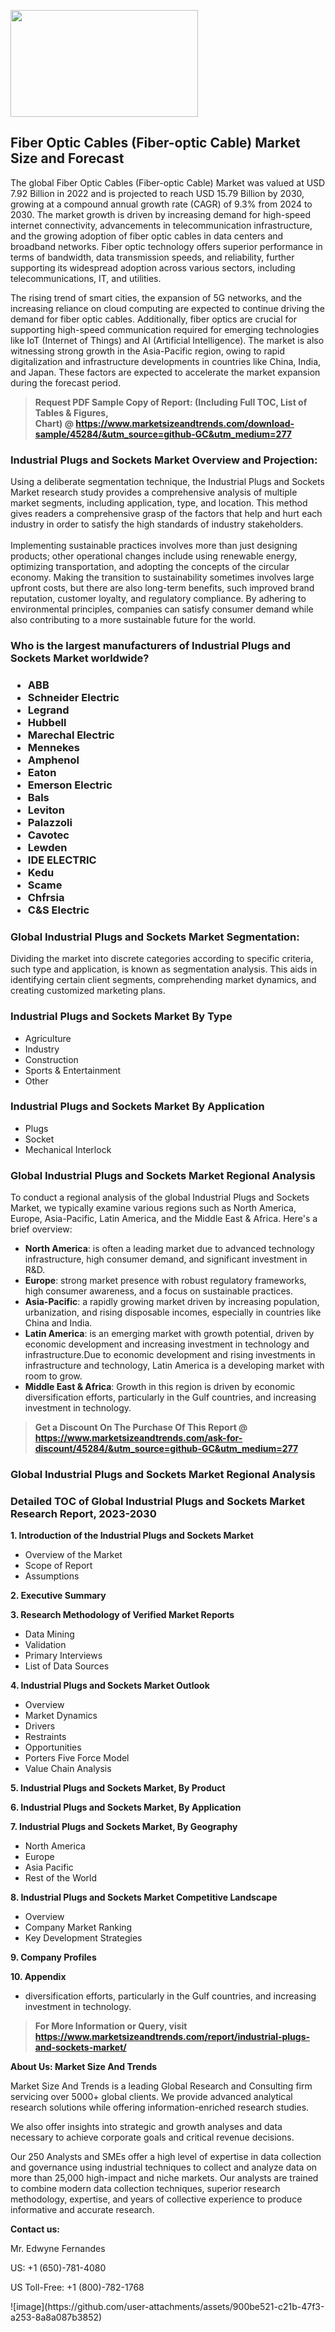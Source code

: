 <p><img class="alignnone size-medium wp-image-20088" src="https://ffe5etoiles.com/wp-content/uploads/2024/12/MST1-300x171.png" alt="" width="300" height="171" /></p><h2>Fiber Optic Cables (Fiber-optic Cable) Market Size and Forecast</h2><p>The global Fiber Optic Cables (Fiber-optic Cable) Market was valued at USD 7.92 Billion in 2022 and is projected to reach USD 15.79 Billion by 2030, growing at a compound annual growth rate (CAGR) of 9.3% from 2024 to 2030. The market growth is driven by increasing demand for high-speed internet connectivity, advancements in telecommunication infrastructure, and the growing adoption of fiber optic cables in data centers and broadband networks. Fiber optic technology offers superior performance in terms of bandwidth, data transmission speeds, and reliability, further supporting its widespread adoption across various sectors, including telecommunications, IT, and utilities.</p><p>The rising trend of smart cities, the expansion of 5G networks, and the increasing reliance on cloud computing are expected to continue driving the demand for fiber optic cables. Additionally, fiber optics are crucial for supporting high-speed communication required for emerging technologies like IoT (Internet of Things) and AI (Artificial Intelligence). The market is also witnessing strong growth in the Asia-Pacific region, owing to rapid digitalization and infrastructure developments in countries like China, India, and Japan. These factors are expected to accelerate the market expansion during the forecast period.</p></p><blockquote id="" class=""><strong>Request PDF Sample Copy of Report: (Including Full TOC, List of Tables &amp; Figures, Chart)&nbsp;@&nbsp;<strong><a href="https://www.marketsizeandtrends.com/download-sample/45284/&utm_source=github-GC&utm_medium=277" target="_blank">https://www.marketsizeandtrends.com/download-sample/45284/&utm_source=github-GC&utm_medium=277</a></strong></strong></blockquote><h3 id="" class="">Industrial Plugs and Sockets Market&nbsp;Overview and Projection:</h3><p id="" class="">Using a deliberate segmentation technique, the Industrial Plugs and Sockets Market research study provides a comprehensive analysis of multiple market segments, including application, type, and location. This method gives readers a comprehensive grasp of the factors that help and hurt each industry in order to satisfy the high standards of industry stakeholders. <br /> <br />Implementing sustainable practices involves more than just designing products; other operational changes include using renewable energy, optimizing transportation, and adopting the concepts of the circular economy. Making the transition to sustainability sometimes involves large upfront costs, but there are also long-term benefits, such improved brand reputation, customer loyalty, and regulatory compliance. By adhering to environmental principles, companies can satisfy consumer demand while also contributing to a more sustainable future for the world.</p><h3 id="" class="">Who is the largest manufacturers of&nbsp;Industrial Plugs and Sockets Market worldwide?</h3><h3 class=""><p><ul><li>ABB </li><li> Schneider Electric </li><li> Legrand </li><li> Hubbell </li><li> Marechal Electric </li><li> Mennekes </li><li> Amphenol </li><li> Eaton </li><li> Emerson Electric </li><li> Bals </li><li> Leviton </li><li> Palazzoli </li><li> Cavotec </li><li> Lewden </li><li> IDE ELECTRIC </li><li> Kedu </li><li> Scame </li><li> Chfrsia </li><li> C&S Electric</li></ul></p></h3><h3 id="" class="">Global&nbsp;Industrial Plugs and Sockets Market Segmentation:</h3><p id="" class="">Dividing the market into discrete categories according to specific criteria, such type and application, is known as segmentation analysis. This aids in identifying certain client segments, comprehending market dynamics, and creating customized marketing plans.</p><h3 id="" class="">Industrial Plugs and Sockets Market&nbsp;By Type</h3><p><p><ul><li>Agriculture </li><li> Industry </li><li> Construction </li><li> Sports & Entertainment </li><li> Other</p></li></ul></p></p><h3 id="" class="">Industrial Plugs and Sockets Market&nbsp;By Application</h3><p class=""><p><ul><li>Plugs </li><li> Socket </li><li> Mechanical Interlock</li></ul></p></p><h3 id="" class="">Global Industrial Plugs and Sockets Market Regional Analysis</h3><p id="" class="">To conduct a regional analysis of the global Industrial Plugs and Sockets Market, we typically examine various regions such as North America, Europe, Asia-Pacific, Latin America, and the Middle East &amp; Africa. Here's a brief overview:</p><ul><li><strong>North America</strong>: is often a leading market due to advanced technology infrastructure, high consumer demand, and significant investment in R&amp;D.</li><li><strong>Europe</strong>: strong market presence with robust regulatory frameworks, high consumer awareness, and a focus on sustainable practices.</li><li><strong>Asia-Pacific</strong>: a rapidly growing market driven by increasing population, urbanization, and rising disposable incomes, especially in countries like China and India.</li><li><strong>Latin America</strong>: is an emerging market with growth potential, driven by economic development and increasing investment in technology and infrastructure.Due to economic development and rising investments in infrastructure and technology, Latin America is a developing market with room to grow.</li><li><strong>Middle East &amp; Africa</strong>: Growth in this region is driven by economic diversification efforts, particularly in the Gulf countries, and increasing investment in technology.</li></ul><blockquote id="" class=""><strong>Get a Discount On The Purchase Of This Report @ <strong><a href="https://www.marketsizeandtrends.com/ask-for-discount/45284/&utm_source=github-GC&utm_medium=277" target="_blank">https://www.marketsizeandtrends.com/ask-for-discount/45284/&utm_source=github-GC&utm_medium=277</a></strong></strong></blockquote><h3 id="" class="">Global Industrial Plugs and Sockets Market Regional Analysis</h3><h3 id="" class="">Detailed TOC of Global Industrial Plugs and Sockets Market Research Report, 2023-2030</h3><p id="" class=""><strong>1. Introduction of the Industrial Plugs and Sockets Market</strong></p><ul><li>Overview of the Market</li><li>Scope of Report</li><li>Assumptions</li></ul><p id="" class=""><strong>2. Executive Summary</strong></p><p id="" class=""><strong>3. Research Methodology of Verified Market Reports</strong></p><ul><li>Data Mining</li><li>Validation</li><li>Primary Interviews</li><li>List of Data Sources</li></ul><p id="" class=""><strong>4. Industrial Plugs and Sockets Market Outlook</strong></p><ul><li>Overview</li><li>Market Dynamics</li><li>Drivers</li><li>Restraints</li><li>Opportunities</li><li>Porters Five Force Model</li><li>Value Chain Analysis</li></ul><p id="" class=""><strong>5. Industrial Plugs and Sockets Market, By Product</strong></p><p id="" class=""><strong>6. Industrial Plugs and Sockets Market, By Application</strong></p><p id="" class=""><strong>7. Industrial Plugs and Sockets Market, By Geography</strong></p><ul><li>North America</li><li>Europe</li><li>Asia Pacific</li><li>Rest of the World</li></ul><p id="" class=""><strong>8. Industrial Plugs and Sockets Market Competitive Landscape</strong></p><ul><li>Overview</li><li>Company Market Ranking</li><li>Key Development Strategies</li></ul><p id="" class=""><strong>9. Company Profiles</strong></p><p id="" class=""><strong>10. Appendix</strong></p><ul><li>diversification efforts, particularly in the Gulf countries, and increasing investment in technology.</li></ul><blockquote id="" class=""><strong>For More Information or Query, visit <strong><strong><a href="https://www.marketsizeandtrends.com/report/industrial-plugs-and-sockets-market/" target="_blank">https://www.marketsizeandtrends.com/report/industrial-plugs-and-sockets-market/</a></strong></strong></strong></blockquote><p id="" class=""><strong>About Us: Market Size And Trends</strong></p><p id="" class="">Market Size And Trends is a leading Global Research and Consulting firm servicing over 5000+ global clients. We provide advanced analytical research solutions while offering information-enriched research studies.</p><p id="" class="">We also offer insights into strategic and growth analyses and data necessary to achieve corporate goals and critical revenue decisions.</p><p id="" class="">Our 250 Analysts and SMEs offer a high level of expertise in data collection and governance using industrial techniques to collect and analyze data on more than 25,000 high-impact and niche markets. Our analysts are trained to combine modern data collection techniques, superior research methodology, expertise, and years of collective experience to produce informative and accurate research.</p><p id="" class=""><strong>Contact us:</strong></p><p id="" class="">Mr. Edwyne Fernandes</p><p id="" class="">US: +1 (650)-781-4080</p><p id="" class="">US Toll-Free: +1 (800)-782-1768</p>
![image](https://github.com/user-attachments/assets/900be521-c21b-47f3-a253-8a8a087b3852)
